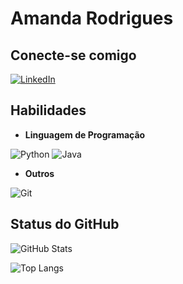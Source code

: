 # Amanda Rodrigues

## Conecte-se comigo

[![LinkedIn](https://img.shields.io/badge/LinkedIn-000?style=for-the-badge&logo=linkedin&logoColor=0E76A8)](https://www.linkedin.com/in/amanda-c-rodrigues/)

## Habilidades

- **Linguagem de Programação**

![Python](https://img.shields.io/badge/python-3670A0?style=for-the-badge&logo=python&logoColor=ffdd54) 
![Java](https://img.shields.io/badge/java-%23ED8B00.svg?style=for-the-badge&logo=openjdk&logoColor=white)

- **Outros**

![Git](https://img.shields.io/badge/git-%23F05033.svg?style=for-the-badge&logo=git&logoColor=white)


## Status do GitHub

![GitHub Stats](https://github-readme-stats.vercel.app/api?username=Amanjonson22&theme=transparent&bg_color=000&border_color=30A3DC&show_icons=true&icon_color=30A3DC&title_color=E94D5F&text_color=FFF)

![Top Langs](https://github-readme-stats-git-masterrstaa-rickstaa.vercel.app/api/top-langs/?username=Amanjonson22&bg_color=000&border_color=30A3DC&title_color=E94D5F&text_color=FFF)